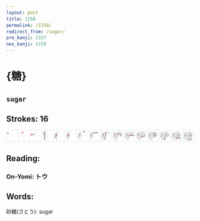 ```yaml
---
layout: post
title: 1158
permalink: /1158/
redirect_from: /sugar/
pre_kanji: 1157
nex_kanji: 1159
---
```


# {糖}

## `sugar`

## Strokes: 16

<div class="stroke"><img src="../images/E7B396.png" /></div>

## Reading:

### On-Yomi: トウ

## Words:

砂糖(さとう): sugar

